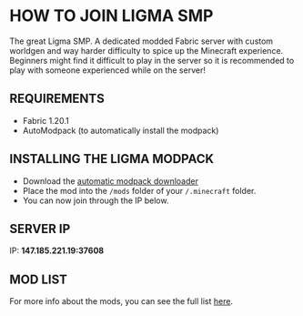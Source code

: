 # HOW TO JOIN LIGMA SMP
The great Ligma SMP. A dedicated modded Fabric server with custom worldgen and way harder difficulty to spice up the Minecraft experience. Beginners might find it difficult to play in the server so it is recommended to play with someone experienced while on the server!

## REQUIREMENTS
- Fabric 1.20.1
- AutoModpack (to automatically install the modpack)

## INSTALLING THE LIGMA MODPACK
- Download the [automatic modpack downloader](https://drive.google.com/file/d/1fdKNwG35oriEzn0wgeep2OI-q7kUexH8/view?usp=sharing)
- Place the mod into the `/mods` folder of your `/.minecraft` folder.
- You can now join through the IP below.

## SERVER IP
IP: **147.185.221.19:37608**

## MOD LIST
For more info about the mods, you can see the full list [here](https://docs.google.com/document/d/1k7lCt0VJhUAlTuwQN-EK4M0sXlq2Xofxfq4cFUDVWDI/edit?usp=sharing).
